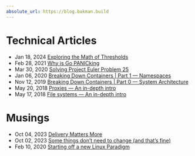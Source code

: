 ```yaml
---
absolute_url: https://blog.bakman.build
---
```


# Technical Articles
- Jan 18, 2024 [Exploring the Math of Thresholds](./blogs/exploring-the-math-of-thresholds.md)
- Feb 28, 2021 [Why is Go PANICking](https://medium.com/@tiemma/why-is-go-panicking-31ba2351986b)
- Mar 30, 2020 [Solving Project Euler Problem 25](https://medium.com/an-idea/solving-project-euler-problem-25-4318b8df8bf7)
- Jan 06, 2020 [Breaking Down Containers \| Part 1 — Namespaces](https://medium.com/itnext/breaking-down-containers-part-1-namespaces-9668b86d003d)
- Nov 12, 2019 [Breaking Down Containers \| Part 0 — System Architecture](https://medium.com/itnext/breaking-down-containers-part-0-system-architecture-37afe0e51770https://medium.com/itnext/breaking-down-containers-part-0-system-architecture-37afe0e51770)
- May 20, 2018 [Proxies — An in-depth intro](https://medium.com/consonance/proxies-an-in-depth-intro-4bb569326a34)
- May 17, 2018 [File systems — An in-depth intro](https://medium.com/consonance/file-systems-an-in-depth-intro-75de31a0e50a)

# Musings
- Oct 04, 2023 [Delivery Matters More](https://medium.com/@tiemma/delivery-matters-more-efe19c1d7491)
- Oct 02, 2023 [Some things don’t need to change (and that’s fine)](https://medium.com/@tiemma/some-things-dont-need-to-change-and-that-s-fine-ce53e854a33a)
- Feb 10, 2020 [Starting off a new Linux Paradigm](https://medium.com/linux-lagos/starting-off-a-new-linux-paradigm-890019ab1ef6)
